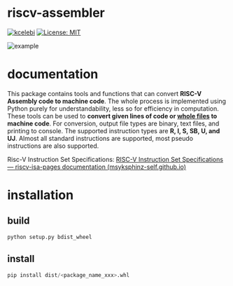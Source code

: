 # riscv-assembler

[![kcelebi](https://circleci.com/gh/kcelebi/riscv-assembler.svg?style=svg)](https://circleci.com/gh/kcelebi/riscv-assembler)
[![License: MIT](https://img.shields.io/badge/License-MIT-yellow.svg)](https://opensource.org/licenses/MIT)

![example](references/mdimg.png)
# documentation
This package contains tools and functions that can convert **RISC-V Assembly code to machine code**. The whole process is implemented using Python purely for understandability, less so for efficiency in computation. These tools can be used to **convert given lines of code or [whole files](#convert) to machine code**. For conversion, output file types are binary, text files, and printing to console. The supported instruction types are **R, I, S, SB, U, and UJ**. Almost all standard instructions are supported, most pseudo instructions are also supported.

Risc-V Instruction Set Specifications: [RISC-V Instruction Set Specifications — riscv-isa-pages documentation (msyksphinz-self.github.io)](https://msyksphinz-self.github.io/riscv-isadoc/html/index.html)

# installation

## **build**

```bash
python setup.py bdist_wheel
```

## **install**

```python
pip install dist/<package_name_xxx>.whl
```


